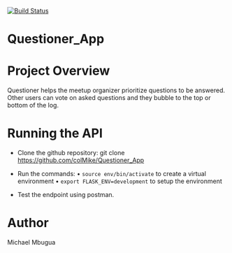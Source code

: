 [![Build Status](https://travis-ci.org/colMike/masaaba.svg?branch=developer)](https://travis-ci.org/colMike/masaaba)

# Questioner_App

# Project Overview
Questioner helps the meetup organizer prioritize questions to be answered. Other users can vote on asked questions and they bubble to the top or bottom of the log.

# Running the API
- Clone the github repository:
git clone https://github.com/colMike/Questioner_App

- Run the commands:
    • `source env/bin/activate` to create a virtual environment
    • `export FLASK_ENV=development` to setup the environment
- Test the endpoint using postman.






# Author
Michael Mbugua